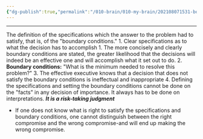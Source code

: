 ```yaml
---
{"dg-publish":true,"permalink":"/010-brain/010-my-brain/202108071531-boundary-conditions/","created":"2021-08-07T15:31:45.000-04:00","updated":"2025-03-21T00:29:39.447-04:00"}
---
```


---

The definition of the specifications which the answer to the problem had to satisfy, that is, of the "boundary conditions."
	1. Clear specifications as to what the decision has to accomplish
		1. The more concisely and clearly boundary conditions are stated, the greater likelihood that the decisions will indeed be an effective one and will accomplish what it set out to do.
		2. **Boundary conditions:** "What is the minimum needed to resolve this problem?"
		3. The effective executive knows that a decision that does not satisfy the boundary conditions is ineffectual and inappropriate
		4. Defining the specifications and setting the boundary conditions cannot be done on the "facts" in any decision of importance. It always has to be done on interpretations. **_It is a risk-taking judgment_**
		
- If one does not know what is right to satisfy the specifications and boundary conditions, one cannot distinguish between the right compromise and the wrong compromise-and will end up making the wrong compromise.